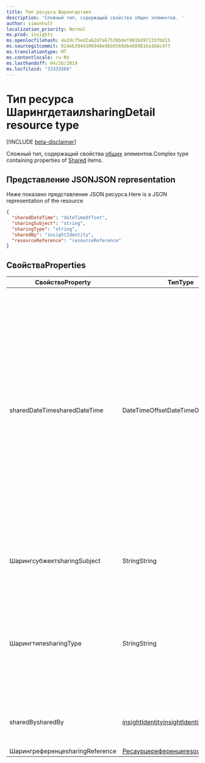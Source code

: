 ```yaml
---
title: Тип ресурса Шарингдетаил
description: 'Сложный тип, содержащий свойства общих элементов. '
author: simonhult
localization_priority: Normal
ms.prod: insights
ms.openlocfilehash: 4a2dc75ed2a62d7a67538bdef801bd97133fbd15
ms.sourcegitcommit: 014eb3944306948edbb6560dbe689816a168c4f7
ms.translationtype: MT
ms.contentlocale: ru-RU
ms.lasthandoff: 04/26/2019
ms.locfileid: "33333568"
---
```

# <a name="sharingdetail-resource-type"></a><span data-ttu-id="fe7f2-103">Тип ресурса Шарингдетаил</span><span class="sxs-lookup"><span data-stu-id="fe7f2-103">sharingDetail resource type</span></span>

[!INCLUDE [beta-disclaimer](../../includes/beta-disclaimer.md)]

<span data-ttu-id="fe7f2-104">Сложный тип, содержащий свойства [общих](insights-shared.md) элементов.</span><span class="sxs-lookup"><span data-stu-id="fe7f2-104">Complex type containing properties of [Shared](insights-shared.md) items.</span></span> 

## <a name="json-representation"></a><span data-ttu-id="fe7f2-105">Представление JSON</span><span class="sxs-lookup"><span data-stu-id="fe7f2-105">JSON representation</span></span>
<span data-ttu-id="fe7f2-106">Ниже показано представление JSON ресурса.</span><span class="sxs-lookup"><span data-stu-id="fe7f2-106">Here is a JSON representation of the resource</span></span>
<!-- {
  "blockType": "resource",
  "optionalProperties": [

  ],
  "@odata.type": "microsoft.graph.sharingDetail"
}-->
```json
{
  "sharedDateTime": "dateTimeOffset",
  "sharingSubject": "string",
  "sharingType": "string",
  "sharedBy": "insightIdentity",
  "resourceReference": "resourceReference"
}
```

## <a name="properties"></a><span data-ttu-id="fe7f2-107">Свойства</span><span class="sxs-lookup"><span data-stu-id="fe7f2-107">Properties</span></span>

| <span data-ttu-id="fe7f2-108">Свойство</span><span class="sxs-lookup"><span data-stu-id="fe7f2-108">Property</span></span>              | <span data-ttu-id="fe7f2-109">Тип</span><span class="sxs-lookup"><span data-stu-id="fe7f2-109">Type</span></span>          | <span data-ttu-id="fe7f2-110">Описание</span><span class="sxs-lookup"><span data-stu-id="fe7f2-110">Description</span></span>  |
| -------------         |-----------    | -------------|
| <span data-ttu-id="fe7f2-111">sharedDateTime</span><span class="sxs-lookup"><span data-stu-id="fe7f2-111">sharedDateTime</span></span>        | <span data-ttu-id="fe7f2-112">DateTimeOffset</span><span class="sxs-lookup"><span data-stu-id="fe7f2-112">DateTimeOffset</span></span>| <span data-ttu-id="fe7f2-113">Дата и время последнего предоставления общего доступа к файлу.</span><span class="sxs-lookup"><span data-stu-id="fe7f2-113">The date and time the file was last shared.</span></span> <span data-ttu-id="fe7f2-114">Метка времени представляет сведения о времени и дате с использованием формата ISO 8601 (всегда используется формат UTC).</span><span class="sxs-lookup"><span data-stu-id="fe7f2-114">The timestamp represents date and time information using ISO 8601 format and is always in UTC time.</span></span> <span data-ttu-id="fe7f2-115">Например, значение полуночи 1 января 2014 г. в формате UTC выглядит так: `2014-01-01T00:00:00Z`.</span><span class="sxs-lookup"><span data-stu-id="fe7f2-115">For example, midnight UTC on Jan 1, 2014 would look like this: `2014-01-01T00:00:00Z`.</span></span> <span data-ttu-id="fe7f2-116">Только для чтения.</span><span class="sxs-lookup"><span data-stu-id="fe7f2-116">Read-only.</span></span>  |
| <span data-ttu-id="fe7f2-117">Шарингсубжект</span><span class="sxs-lookup"><span data-stu-id="fe7f2-117">sharingSubject</span></span>        | <span data-ttu-id="fe7f2-118">String</span><span class="sxs-lookup"><span data-stu-id="fe7f2-118">String</span></span>          | <span data-ttu-id="fe7f2-119">Тема, к которой был предоставлен общий доступ к документу.</span><span class="sxs-lookup"><span data-stu-id="fe7f2-119">The subject with which the document was shared.</span></span> |
| <span data-ttu-id="fe7f2-120">Шарингтипе</span><span class="sxs-lookup"><span data-stu-id="fe7f2-120">sharingType</span></span>             | <span data-ttu-id="fe7f2-121">String</span><span class="sxs-lookup"><span data-stu-id="fe7f2-121">String</span></span>        | <span data-ttu-id="fe7f2-122">Определяет способ предоставления общего доступа к документу, который может быть "ссылка", "вложение", "Группа", "сайт".</span><span class="sxs-lookup"><span data-stu-id="fe7f2-122">Determines the way the document was shared, can be by a "Link", "Attachment", "Group", "Site".</span></span>     |
| <span data-ttu-id="fe7f2-123">sharedBy</span><span class="sxs-lookup"><span data-stu-id="fe7f2-123">sharedBy</span></span>                | [<span data-ttu-id="fe7f2-124">insightIdentity</span><span class="sxs-lookup"><span data-stu-id="fe7f2-124">insightIdentity</span></span>](insights-insightidentity.md)      | <span data-ttu-id="fe7f2-125">Пользователь, имеющий общий доступ к документу.</span><span class="sxs-lookup"><span data-stu-id="fe7f2-125">The user who shared the document.</span></span>  |
| <span data-ttu-id="fe7f2-126">Шарингреференце</span><span class="sxs-lookup"><span data-stu-id="fe7f2-126">sharingReference</span></span>        | [<span data-ttu-id="fe7f2-127">Ресаурцереференце</span><span class="sxs-lookup"><span data-stu-id="fe7f2-127">resourceReference</span></span>](insights-resourcereference.md)      |  |
